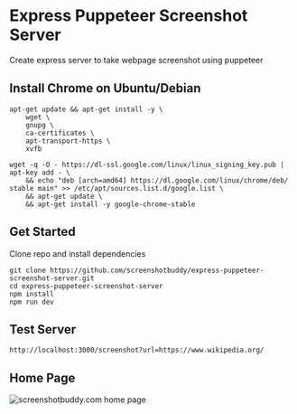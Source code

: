 # Express Puppeteer Screenshot Server

Create express server to take webpage screenshot using puppeteer

## Install Chrome on Ubuntu/Debian

```
apt-get update && apt-get install -y \
    wget \
    gnupg \
    ca-certificates \
    apt-transport-https \
    xvfb

wget -q -O - https://dl-ssl.google.com/linux/linux_signing_key.pub | apt-key add - \
    && echo "deb [arch=amd64] https://dl.google.com/linux/chrome/deb/ stable main" >> /etc/apt/sources.list.d/google.list \
    && apt-get update \
    && apt-get install -y google-chrome-stable

```

## Get Started

Clone repo and install dependencies

```
git clone https://github.com/screenshotbuddy/express-puppeteer-screenshot-server.git
cd express-puppeteer-screenshot-server
npm install
npm run dev
```

## Test Server

```
http://localhost:3000/screenshot?url=https://www.wikipedia.org/
```

## Home Page
![screenshotbuddy.com home page](https://api.screenshotbuddy.com/render/waatbjcdv529xl86oq0373v3aenduecc?url=https%3A%2F%2Fwww.screenshotbuddy.com%2F&format=png&viewport=1366x1366&hide_banners=true&signature=1ce0cdf344dd8513f4e557d1a561271c4d53548c6260a708542968bd20ea19d8)
